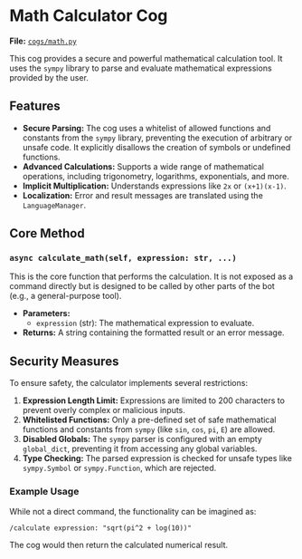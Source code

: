 # Math Calculator Cog

**File:** [`cogs/math.py`](cogs/math.py)

This cog provides a secure and powerful mathematical calculation tool. It uses the `sympy` library to parse and evaluate mathematical expressions provided by the user.

## Features

*   **Secure Parsing:** The cog uses a whitelist of allowed functions and constants from the `sympy` library, preventing the execution of arbitrary or unsafe code. It explicitly disallows the creation of symbols or undefined functions.
*   **Advanced Calculations:** Supports a wide range of mathematical operations, including trigonometry, logarithms, exponentials, and more.
*   **Implicit Multiplication:** Understands expressions like `2x` or `(x+1)(x-1)`.
*   **Localization:** Error and result messages are translated using the `LanguageManager`.

## Core Method

### `async calculate_math(self, expression: str, ...)`

This is the core function that performs the calculation. It is not exposed as a command directly but is designed to be called by other parts of the bot (e.g., a general-purpose tool).

*   **Parameters:**
    *   `expression` (str): The mathematical expression to evaluate.
*   **Returns:** A string containing the formatted result or an error message.

## Security Measures

To ensure safety, the calculator implements several restrictions:

1.  **Expression Length Limit:** Expressions are limited to 200 characters to prevent overly complex or malicious inputs.
2.  **Whitelisted Functions:** Only a pre-defined set of safe mathematical functions and constants from `sympy` (like `sin`, `cos`, `pi`, `E`) are allowed.
3.  **Disabled Globals:** The `sympy` parser is configured with an empty `global_dict`, preventing it from accessing any global variables.
4.  **Type Checking:** The parsed expression is checked for unsafe types like `sympy.Symbol` or `sympy.Function`, which are rejected.

### Example Usage

While not a direct command, the functionality can be imagined as:

```
/calculate expression: "sqrt(pi^2 + log(10))"
```

The cog would then return the calculated numerical result.